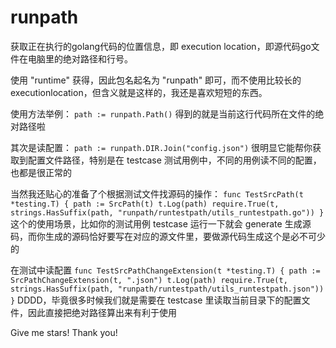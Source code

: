 # runpath
获取正在执行的golang代码的位置信息，即 execution location，即源代码go文件在电脑里的绝对路径和行号。

使用 "runtime" 获得，因此包名起名为 "runpath" 即可，而不使用比较长的 executionlocation，但含义就是这样的，我还是喜欢短短的东西。

使用方法举例：
`
path := runpath.Path()
`
得到的就是当前这行代码所在文件的绝对路径啦

其次是读配置：
`
path := runpath.DIR.Join("config.json")
`
很明显它能帮你获取到配置文件路径，特别是在 testcase 测试用例中，不同的用例读不同的配置，也都是很正常的

当然我还贴心的准备了个根据测试文件找源码的操作：
`
func TestSrcPath(t *testing.T) {
    path := SrcPath(t)
    t.Log(path)
    require.True(t, strings.HasSuffix(path, "runpath/runtestpath/utils_runtestpath.go"))
}
`
这个的使用场景，比如你的测试用例 testcase 运行一下就会 generate 生成源码，而你生成的源码恰好要写在对应的源文件里，要做源代码生成这个是必不可少的

在测试中读配置
`
func TestSrcPathChangeExtension(t *testing.T) {
    path := SrcPathChangeExtension(t, ".json")
    t.Log(path)
    require.True(t, strings.HasSuffix(path, "runpath/runtestpath/utils_runtestpath.json"))
}
`
DDDD，毕竟很多时候我们就是需要在 testcase 里读取当前目录下的配置文件，因此直接把绝对路径算出来有利于使用

Give me stars! Thank you!
